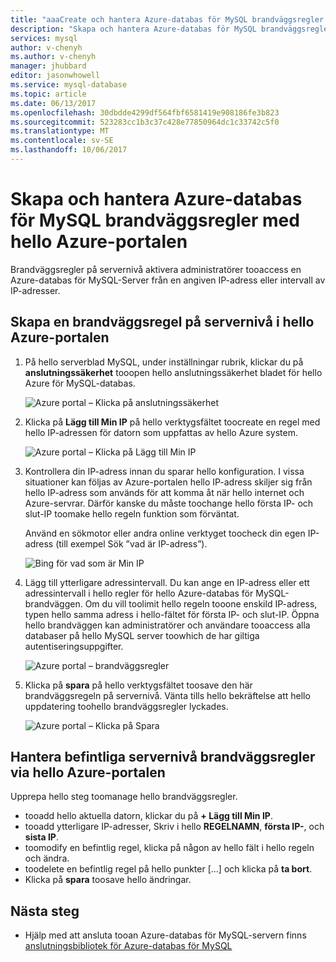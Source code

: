 ```yaml
---
title: "aaaCreate och hantera Azure-databas för MySQL brandväggsregler med hello Azure-portalen | Microsoft Docs"
description: "Skapa och hantera Azure-databas för MySQL brandväggsregler med hello Azure-portalen"
services: mysql
author: v-chenyh
ms.author: v-chenyh
manager: jhubbard
editor: jasonwhowell
ms.service: mysql-database
ms.topic: article
ms.date: 06/13/2017
ms.openlocfilehash: 30dbdde4299df564fbf6581419e908186fe3b823
ms.sourcegitcommit: 523283cc1b3c37c428e77850964dc1c33742c5f0
ms.translationtype: MT
ms.contentlocale: sv-SE
ms.lasthandoff: 10/06/2017
---
```

# <a name="create-and-manage-azure-database-for-mysql-firewall-rules-using-hello-azure-portal"></a>Skapa och hantera Azure-databas för MySQL brandväggsregler med hello Azure-portalen
Brandväggsregler på servernivå aktivera administratörer tooaccess en Azure-databas för MySQL-Server från en angiven IP-adress eller intervall av IP-adresser. 

## <a name="create-a-server-level-firewall-rule-in-hello-azure-portal"></a>Skapa en brandväggsregel på servernivå i hello Azure-portalen

1. På hello serverblad MySQL, under inställningar rubrik, klickar du på **anslutningssäkerhet** tooopen hello anslutningssäkerhet bladet för hello Azure för MySQL-databas.

   ![Azure portal – Klicka på anslutningssäkerhet](./media/howto-manage-firewall-using-portal/1-connection-security.png)

2. Klicka på **Lägg till Min IP** på hello verktygsfältet toocreate en regel med hello IP-adressen för datorn som uppfattas av hello Azure system.

   ![Azure portal – Klicka på Lägg till Min IP](./media/howto-manage-firewall-using-portal/2-add-my-ip.png)

3. Kontrollera din IP-adress innan du sparar hello konfiguration. I vissa situationer kan följas av Azure-portalen hello IP-adress skiljer sig från hello IP-adress som används för att komma åt när hello internet och Azure-servrar. Därför kanske du måste toochange hello första IP- och slut-IP toomake hello regeln funktion som förväntat.

   Använd en sökmotor eller andra online verktyget toocheck din egen IP-adress (till exempel Sök ”vad är IP-adress”).

   ![Bing för vad som är Min IP](./media/howto-manage-firewall-using-portal/3-what-is-my-ip.png)

4. Lägg till ytterligare adressintervall. Du kan ange en IP-adress eller ett adressintervall i hello regler för hello Azure-databas för MySQL-brandväggen. Om du vill toolimit hello regeln tooone enskild IP-adress, typen hello samma adress i hello-fältet för första IP- och slut-IP. Öppna hello brandväggen kan administratörer och användare tooaccess alla databaser på hello MySQL server toowhich de har giltiga autentiseringsuppgifter.

   ![Azure portal – brandväggsregler ](./media/howto-manage-firewall-using-portal/5-specify-addresses.png)


5. Klicka på **spara** på hello verktygsfältet toosave den här brandväggsregeln på servernivå. Vänta tills hello bekräftelse att hello uppdatering toohello brandväggsregler lyckades.

   ![Azure portal – Klicka på Spara](./media/howto-manage-firewall-using-portal/4-save-firewall-rule.png)

## <a name="manage-existing-server-level-firewall-rules-through-hello-azure-portal"></a>Hantera befintliga servernivå brandväggsregler via hello Azure-portalen
Upprepa hello steg toomanage hello brandväggsregler.
* tooadd hello aktuella datorn, klickar du på **+ Lägg till Min IP**.
* tooadd ytterligare IP-adresser, Skriv i hello **REGELNAMN**, **första IP-**, och **sista IP**.
* toomodify en befintlig regel, klicka på någon av hello fält i hello regeln och ändra.
* toodelete en befintlig regel på hello punkter [...] och klicka på **ta bort**.
* Klicka på **spara** toosave hello ändringar.

## <a name="next-steps"></a>Nästa steg
- Hjälp med att ansluta tooan Azure-databas för MySQL-servern finns [anslutningsbibliotek för Azure-databas för MySQL](./concepts-connection-libraries.md)
